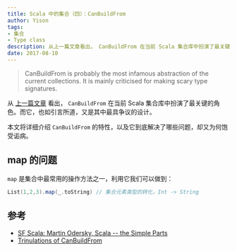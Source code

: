 ```yaml
---
title: Scala 中的集合（四）：CanBuildFrom
author: Yison
tags:
- 集合
- Type class
description: 从上一篇文章看出， CanBuildFrom 在当前 Scala 集合库中扮演了最关键的角色。而它，也如引言所道，又是其中最具争议的语法。
date: 2017-08-10
---
```


> CanBuildFrom is probably the most infamous abstraction of the current collections. It is mainly criticised for making scary type signatures.

从 [上一篇文章](http://scala.cool/2017/07/a-new-collection/) 看出， `CanBuildFrom` 在当前 Scala 集合库中扮演了最关键的角色。而它，也如引言所道，又是其中最具争议的设计。

本文将详细介绍 `CanBuildFrom` 的特性，以及它到底解决了哪些问题，却又为何饱受诟病。


## map 的问题

`map` 是集合中最常用的操作方法之一，利用它我们可以做到：

```scala
List(1,2,3).map(_.toString) // 集合元素类型的转化，Int -> String
```






## 参考

- [SF Scala: Martin Odersky, Scala -- the Simple Parts](https://www.youtube.com/watch?v=ecekSCX3B4Q)
- [Trinulations of CanBuildFrom](https://www.scala-lang.org/blog/2017/05/30/tribulations-canbuildfrom.html)

